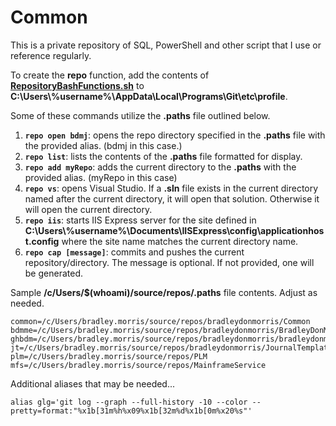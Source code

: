 # Common

This is a private repository of SQL, PowerShell and other script that I use or reference regularly.

To create the **repo** function, add the contents of [**RepositoryBashFunctions.sh**](https://github.com/bradleydonmorris/Common/blob/master/RepositoryBashFunctions.sh) to **C:\Users\\%username%\AppData\Local\Programs\Git\etc\profile**.

Some of these commands utilize the **.paths** file outlined below.
1. **`repo open bdmj`**: opens the repo directory specified in the **.paths** file with the provided alias. (bdmj in this case.)
2. **`repo list`**: lists the contents of the **.paths** file formatted for display.
3. **`repo add myRepo`**: adds the current directory to the **.paths** with the provided alias. (myRepo in this case)
4. **`repo vs`**: opens Visual Studio. If a **.sln** file exists in the current directory named after the current directory, it will open that solution. Otherwise it will open the current directory.
5. **`repo iis`**: starts IIS Express server for the site defined in **C:\Users\\%username%\Documents\IISExpress\config\applicationhost.config** where the site name matches the current directory name.
6. **`repo cap [message]`**: commits and pushes the current repository/directory. The message is optional. If not provided, one will be generated.


Sample **/c/Users/$(whoami)/source/repos/.paths** file contents. Adjust as needed.
```shell
common=/c/Users/bradley.morris/source/repos/bradleydonmorris/Common
bdmme=/c/Users/bradley.morris/source/repos/bradleydonmorris/BradleyDonMorris.me
ghbdm=/c/Users/bradley.morris/source/repos/bradleydonmorris/bradleydonmorris
jt=/c/Users/bradley.morris/source/repos/bradleydonmorris/JournalTemplate
plm=/c/Users/bradley.morris/source/repos/PLM
mfs=/c/Users/bradley.morris/source/repos/MainframeService
```

Additional aliases that may be needed...
```shell
alias glg='git log --graph --full-history -10 --color --pretty=format:"%x1b[31m%h%x09%x1b[32m%d%x1b[0m%x20%s"'
```
